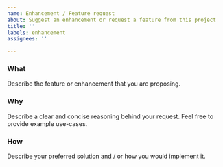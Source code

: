 ```yaml
---
name: Enhancement / Feature request
about: Suggest an enhancement or request a feature from this project
title: ''
labels: enhancement
assignees: ''

---
```


### What

Describe the feature or enhancement that you are proposing.

### Why

Describe a clear and concise reasoning behind your request. Feel free to provide example use-cases.

### How

Describe your preferred solution and / or how you would implement it.